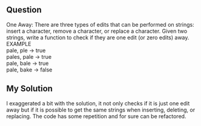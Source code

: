 ## Question
One Away: There are three types of edits that can be performed on strings: insert a character,
remove a character, or replace a character. Given two strings, write a function to check if they are
one edit (or zero edits) away.<br>
EXAMPLE<br>
pale, ple -> true<br>
pales, pale -> true<br>
pale, bale -> true<br>
pale, bake -> false 

## My Solution
I exaggerated a bit with the solution, it not only checks if it is just one edit away but if it is possible to get the same strings when inserting, deleting, or replacing. The code has some repetition and for sure can be refactored.
